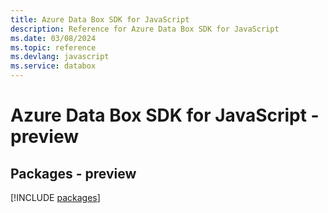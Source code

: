 ```yaml
---
title: Azure Data Box SDK for JavaScript
description: Reference for Azure Data Box SDK for JavaScript
ms.date: 03/08/2024
ms.topic: reference
ms.devlang: javascript
ms.service: databox
---
```

# Azure Data Box SDK for JavaScript - preview
## Packages - preview
[!INCLUDE [packages](data-box-index.md)]